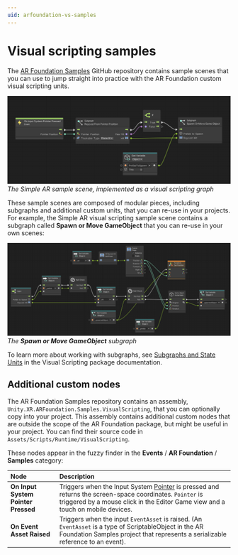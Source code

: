```yaml
---
uid: arfoundation-vs-samples
---
```

# Visual scripting samples

The [AR Foundation Samples](https://github.com/Unity-Technologies/arfoundation-samples) GitHub repository contains sample scenes that you can use to jump straight into practice with the AR Foundation custom visual scripting units.

![Simple AR visual scripting sample](../images/visual-scripting/vs-sample-simple-ar.png)<br/>*The Simple AR sample scene, implemented as a visual scripting graph*

These sample scenes are composed of modular pieces, including subgraphs and additional custom units, that you can re-use in your projects. For example, the Simple AR visual scripting sample scene contains a subgraph called **Spawn or Move GameObject** that you can re-use in your own scenes:

![Spawn or Move GameObject](../images/visual-scripting/vs-sample-spawn-gameobject.png)<br/>*The <strong>Spawn or Move GameObject</strong> subgraph*

To learn more about working with subgraphs, see [Subgraphs and State Units](https://docs.unity3d.com/Packages/com.unity.visualscripting@1.8/manual/vs-nesting-subgraphs-state-units.html) in the Visual Scripting package documentation.

## Additional custom nodes

The AR Foundation Samples repository contains an assembly, `Unity.XR.ARFoundation.Samples.VisualScripting`, that you can optionally copy into your project. This assembly contains additional custom nodes that are outside the scope of the AR Foundation package, but might be useful in your project. You can find their source code in `Assets/Scripts/Runtime/VisualScripting`.

These nodes appear in the fuzzy finder in the **Events** / **AR Foundation** / **Samples** category:

| Node | Description |
| :--- | :---------- |
| **On Input System Pointer Pressed** | Triggers when the Input System [Pointer](https://docs.unity3d.com/Packages/com.unity.inputsystem@1.0/manual/Pointers.html) is pressed and returns the screen-space coordinates. `Pointer` is triggered by a mouse click in the Editor Game view and a touch on mobile devices. |
| **On Event Asset Raised** | Triggers when the input `EventAsset` is raised. (An `EventAsset` is a type of ScriptableObject in the AR Foundation Samples project that represents a serializable reference to an event). |
